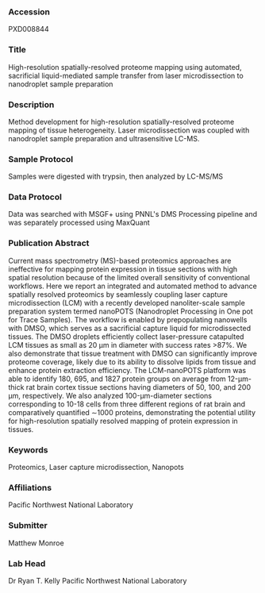 ### Accession
PXD008844

### Title
High-resolution spatially-resolved proteome mapping using automated, sacrificial liquid-mediated sample transfer from laser microdissection to nanodroplet sample preparation

### Description
Method development for high-resolution spatially-resolved proteome mapping of tissue heterogeneity. Laser microdissection was coupled with nanodroplet sample preparation and ultrasensitive LC-MS.

### Sample Protocol
Samples were digested with trypsin, then analyzed by LC-MS/MS

### Data Protocol
Data was searched with MSGF+ using PNNL's DMS Processing pipeline and was separately processed using MaxQuant

### Publication Abstract
Current mass spectrometry (MS)-based proteomics approaches are ineffective for mapping protein expression in tissue sections with high spatial resolution because of the limited overall sensitivity of conventional workflows. Here we report an integrated and automated method to advance spatially resolved proteomics by seamlessly coupling laser capture microdissection (LCM) with a recently developed nanoliter-scale sample preparation system termed nanoPOTS (Nanodroplet Processing in One pot for Trace Samples). The workflow is enabled by prepopulating nanowells with DMSO, which serves as a sacrificial capture liquid for microdissected tissues. The DMSO droplets efficiently collect laser-pressure catapulted LCM tissues as small as 20 &#x3bc;m in diameter with success rates &gt;87%. We also demonstrate that tissue treatment with DMSO can significantly improve proteome coverage, likely due to its ability to dissolve lipids from tissue and enhance protein extraction efficiency. The LCM-nanoPOTS platform was able to identify 180, 695, and 1827 protein groups on average from 12-&#x3bc;m-thick rat brain cortex tissue sections having diameters of 50, 100, and 200 &#x3bc;m, respectively. We also analyzed 100-&#x3bc;m-diameter sections corresponding to 10-18 cells from three different regions of rat brain and comparatively quantified &#x223c;1000 proteins, demonstrating the potential utility for high-resolution spatially resolved mapping of protein expression in tissues.

### Keywords
Proteomics, Laser capture microdissection, Nanopots

### Affiliations
Pacific Northwest National Laboratory

### Submitter
Matthew Monroe

### Lab Head
Dr Ryan T. Kelly
Pacific Northwest National Laboratory


